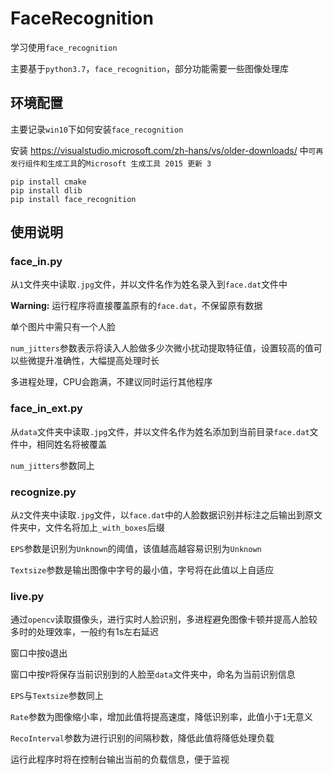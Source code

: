 # FaceRecognition
学习使用`face_recognition`

主要基于`python3.7`，`face_recognition`，部分功能需要一些图像处理库

## 环境配置

主要记录`win10`下如何安装`face_recognition`

安装 https://visualstudio.microsoft.com/zh-hans/vs/older-downloads/ 中`可再发行组件和生成工具`的`Microsoft 生成工具 2015 更新 3`

```
pip install cmake
pip install dlib
pip install face_recognition
```

## 使用说明

### face_in.py

从`1`文件夹中读取`.jpg`文件，并以文件名作为姓名录入到`face.dat`文件中

**Warning:** 运行程序将直接覆盖原有的`face.dat`，不保留原有数据

单个图片中需只有一个人脸

`num_jitters`参数表示将读入人脸做多少次微小扰动提取特征值，设置较高的值可以些微提升准确性，大幅提高处理时长

多进程处理，CPU会跑满，不建议同时运行其他程序

### face_in_ext.py

从`data`文件夹中读取`.jpg`文件，并以文件名作为姓名添加到当前目录`face.dat`文件中，相同姓名将被覆盖

`num_jitters`参数同上

### recognize.py

从`2`文件夹中读取`.jpg`文件，以`face.dat`中的人脸数据识别并标注之后输出到原文件夹中，文件名将加上`_with_boxes`后缀

`EPS`参数是识别为`Unknown`的阈值，该值越高越容易识别为`Unknown`

`Textsize`参数是输出图像中字号的最小值，字号将在此值以上自适应

### live.py

通过`opencv`读取摄像头，进行实时人脸识别，多进程避免图像卡顿并提高人脸较多时的处理效率，一般约有1s左右延迟

窗口中按`Q`退出

窗口中按`P`将保存当前识别到的人脸至`data`文件夹中，命名为当前识别信息

`EPS`与`Textsize`参数同上

`Rate`参数为图像缩小率，增加此值将提高速度，降低识别率，此值小于`1`无意义

`RecoInterval`参数为进行识别的间隔秒数，降低此值将降低处理负载

运行此程序时将在控制台输出当前的负载信息，便于监视